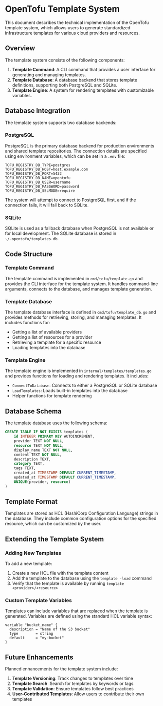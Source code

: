 # OpenTofu Template System

This document describes the technical implementation of the OpenTofu template system, which allows users to generate standardized infrastructure templates for various cloud providers and resources.

## Overview

The template system consists of the following components:

1. **Template Command**: A CLI command that provides a user interface for generating and managing templates.
2. **Template Database**: A database backend that stores template definitions, supporting both PostgreSQL and SQLite.
3. **Template Engine**: A system for rendering templates with customizable variables.

## Database Integration

The template system supports two database backends:

### PostgreSQL

PostgreSQL is the primary database backend for production environments and shared template repositories. The connection details are specified using environment variables, which can be set in a `.env` file:

```
TOFU_REGISTRY_DB_TYPE=postgres
TOFU_REGISTRY_DB_HOST=host.example.com
TOFU_REGISTRY_DB_PORT=5432
TOFU_REGISTRY_DB_NAME=opentofu
TOFU_REGISTRY_DB_USER=username
TOFU_REGISTRY_DB_PASSWORD=password
TOFU_REGISTRY_DB_SSLMODE=require
```

The system will attempt to connect to PostgreSQL first, and if the connection fails, it will fall back to SQLite.

### SQLite

SQLite is used as a fallback database when PostgreSQL is not available or for local development. The SQLite database is stored in `~/.opentofu/templates.db`.

## Code Structure

### Template Command

The template command is implemented in `cmd/tofu/template.go` and provides the CLI interface for the template system. It handles command-line arguments, connects to the database, and manages template generation.

### Template Database

The template database interface is defined in `cmd/tofu/template_db.go` and provides methods for retrieving, storing, and managing templates. It includes functions for:

- Getting a list of available providers
- Getting a list of resources for a provider
- Retrieving a template for a specific resource
- Loading templates into the database

### Template Engine

The template engine is implemented in `internal/templates/templates.go` and provides functions for loading and rendering templates. It includes:

- `ConnectToDatabase`: Connects to either a PostgreSQL or SQLite database
- `LoadTemplates`: Loads built-in templates into the database
- Helper functions for template rendering

## Database Schema

The template database uses the following schema:

```sql
CREATE TABLE IF NOT EXISTS templates (
    id INTEGER PRIMARY KEY AUTOINCREMENT,
    provider TEXT NOT NULL,
    resource TEXT NOT NULL,
    display_name TEXT NOT NULL,
    content TEXT NOT NULL,
    description TEXT,
    category TEXT,
    tags TEXT,
    created_at TIMESTAMP DEFAULT CURRENT_TIMESTAMP,
    updated_at TIMESTAMP DEFAULT CURRENT_TIMESTAMP,
    UNIQUE(provider, resource)
)
```

## Template Format

Templates are stored as HCL (HashiCorp Configuration Language) strings in the database. They include common configuration options for the specified resource, which can be customized by the user.

## Extending the Template System

### Adding New Templates

To add a new template:

1. Create a new HCL file with the template content
2. Add the template to the database using the `template -load` command
3. Verify that the template is available by running `template <provider>/<resource>`

### Custom Template Variables

Templates can include variables that are replaced when the template is generated. Variables are defined using the standard HCL variable syntax:

```hcl
variable "bucket_name" {
  description = "Name of the S3 bucket"
  type        = string
  default     = "my-bucket"
}
```

## Future Enhancements

Planned enhancements for the template system include:

1. **Template Versioning**: Track changes to templates over time
2. **Template Search**: Search for templates by keywords or tags
3. **Template Validation**: Ensure templates follow best practices
4. **User-Contributed Templates**: Allow users to contribute their own templates
